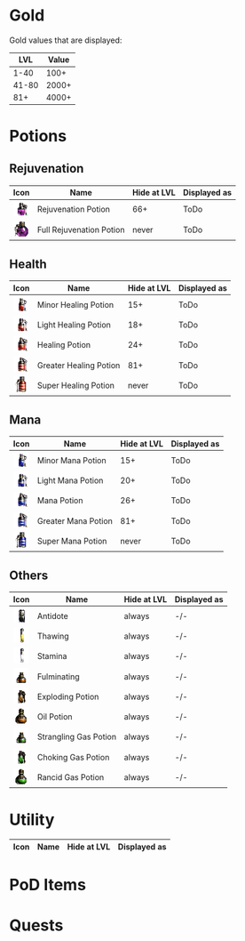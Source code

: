 # Gold
Gold values that are displayed:

| LVL | Value |
| --- | --- |
| 1-40 | 100+ |
| 41-80| 2000+|
| 81+ | 4000+ |

# Potions
## Rejuvenation

| Icon | Name | Hide at LVL | Displayed as |
| --- | --- | --- | --- |
| ![](../icons/Rejuv.gif) | Rejuvenation Potion | 66+ | ToDo |
| ![](../icons/Fullrejuv.gif) | Full Rejuvenation Potion | never | ToDo |

## Health

| Icon | Name | Hide at LVL | Displayed as |
| --- | --- | --- | --- |
| ![Minor](../icons/Minorhealing.gif) | Minor Healing Potion | 15+ | ToDo |
| ![](../icons/Lighthealing.gif) | Light Healing Potion | 18+ | ToDo |
| ![](../icons/Healing.gif) | Healing Potion | 24+ | ToDo |
| ![](../icons/Greaterhealing.gif) | Greater Healing Potion | 81+ | ToDo |
| ![](../icons/Superhealing.gif) | Super Healing Potion | never | ToDo |

## Mana

| Icon | Name | Hide at LVL | Displayed as |
| --- | --- | --- | --- |
| ![](../icons/Minormana.gif) | Minor Mana Potion | 15+ | ToDo |
| ![](../icons/Lightmana.gif) | Light Mana Potion | 20+ | ToDo |
| ![](../icons/Mana.gif) | Mana Potion | 26+ | ToDo |
| ![](../icons/Greatermana.gif) | Greater Mana Potion | 81+ | ToDo |
| ![](../icons/Supermana.gif) | Super Mana Potion | never | ToDo |

## Others

| Icon | Name | Hide at LVL | Displayed as |
| --- | --- | --- | --- |
| ![](../icons/Antidote.gif) | Antidote | always | -/- |
| ![](../icons/Thawing.gif) | Thawing | always | -/- |
| ![](../icons/Stamina.gif) | Stamina | always | -/- |
| ![](../icons/Fulminatingpotion.gif) | Fulminating | always | -/- |
| ![](../icons/Explodingpotion.gif) | Exploding Potion | always | -/- |
| ![](../icons/Oilpotion.gif) | Oil Potion | always | -/- |
| ![](../icons/Stranglinggaspotion.gif) | Strangling Gas Potion | always | -/- |
| ![](../icons/Chokinggaspotion.gif) | Choking Gas Potion | always | -/- |
| ![](../icons/Rancidgaspotion.gif) | Rancid Gas Potion | always | -/- |

# Utility

| Icon | Name | Hide at LVL | Displayed as |
| --- | --- | --- | --- |

# PoD Items

# Quests